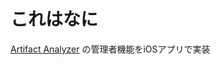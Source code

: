 # これはなに
[Artifact Analyzer](https://github.com/oremayaneu/ArtifactsAnalyzer "repositoryを参照") の管理者機能をiOSアプリで実装
